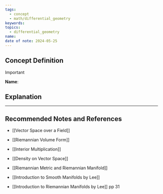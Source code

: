 ```yaml
---
tags:
  - concept
  - math/differential_geometry
keywords: 
topics:
  - differential_geometry
name: 
date of note: 2024-05-25
---
```


## Concept Definition

>[!important]
>**Name**: 



## Explanation





-----------
##  Recommended Notes and References

- [[Vector Space over a Field]]

- [[Riemannian Volume Form]]
- [[Interior Multiplication]]
- [[Density on Vector Space]]
- [[Riemannian Metric and Riemannian Manifold]]


- [[Introduction to Smooth Manifolds by Lee]]
- [[Introduction to Riemannian Manifolds by Lee]] pp 31